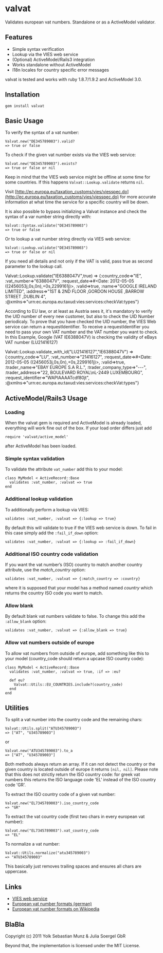 # valvat

Validates european vat numbers. Standalone or as a ActiveModel validator.

## Features

* Simple syntax verification
* Lookup via the VIES web service
* (Optional) ActiveModel/Rails3 integration
* Works standalone without ActiveModel
* I18n locales for country specific error messages

valvat is tested and works with ruby 1.8.7/1.9.2 and ActiveModel 3.0.

## Installation

    gem install valvat

## Basic Usage

To verify the syntax of a vat number:

    Valvat.new("DE345789003").valid?
    => true or false
  
To check if the given vat number exists via the VIES web service:

    Valvat.new("DE345789003").exists?
    => true or false or nil
  
Keep in mind that the VIES web service might be offline at some time for some countries. If this happens `Valvat::Lookup.validate` returns `nil`.

Visit [http://ec.europa.eu/taxation_customs/vies/viesspec.do](http://ec.europa.eu/taxation_customs/vies/viesspec.do) for more accurate information at what time the service for a specific country will be down.

It is also possible to bypass initializing a Valvat instance and check the syntax of a var number string directly with:

    Valvat::Syntax.validate("DE345789003")
    => true or false
  
Or to lookup a vat number string directly via VIES web service:

    Valvat::Lookup.validate("DE345789003")
    => true or false or nil
    
If you need all details and not only if the VAT is valid, pass true as second parameter to the lookup call.

   Valvat::Lookup.validate("IE6388047V",true)
   => {:country_code=>"IE", :vat_number=>"6388047V", :request_date=>#<Date: 2012-05-05 ((2456053j,0s,0n),+0s,2299161j)>, :valid=>true, :name=>"GOOGLE IRELAND LIMITED", :address=>"1ST & 2ND FLOOR ,GORDON HOUSE ,BARROW STREET ,DUBLIN 4", :@xmlns=>"urn:ec.europa.eu:taxud:vies:services:checkVat:types"}

According to EU law, or at least as Austria sees it, it's mandatory to verify the UID number of every new customer, but also to check the UID Number periodicaly. To prove that you have checked the UID number, the VIES Web service can return a requestIdentifier.
To receive a requestIdentifier you need to pass your own VAT number and the VAT number you want to check. 
In this Example, Google (VAT IE6388047V) is checking the validity of eBays VAT number (LU21416127)

   Valvat::Lookup.validate_with_id("LU21416127","IE6388047V")
   => {:country_code=>"LU", :vat_number=>"21416127", :request_date=>#<Date: 2012-05-05 ((2456053j,0s,0n),+0s,2299161j)>, :valid=>true, :trader_name=>"EBAY EUROPE S.A R.L.", :trader_company_type=>"---", :trader_address=>"22, BOULEVARD ROYAL\nL-2449  LUXEMBOURG", :request_identifier=>"WAPIAAAATcdf80jt", :@xmlns=>"urn:ec.europa.eu:taxud:vies:services:checkVat:types"}

## ActiveModel/Rails3 Usage

### Loading

When the valvat gem is required and ActiveModel is already loaded, everything will work fine out of the box. If your load order differs just add

    require 'valvat/active_model'
  
after ActiveModel has been loaded.

### Simple syntax validation
  
To validate the attribute `vat_number` add this to your model:

    class MyModel < ActiveRecord::Base
      validates :vat_number, :valvat => true
    end

### Additional lookup validation
  
To additionally perform a lookup via VIES:

    validates :vat_number, :valvat => {:lookup => true}
  
By default this will validate to true if the VIES web service is down. To fail in this case simply add the `:fail_if_down` option:

    validates :vat_number, :valvat => {:lookup => :fail_if_down}

### Additional ISO country code validation

If you want the vat number’s (ISO) country to match another country attribute, use the _match_country_ option: 

    validates :vat_number, :valvat => {:match_country => :country}

where it is supposed that your model has a method named _country_ which returns the country ISO code you want to match.

### Allow blank

By default blank vat numbers validate to false. To change this add the `:allow_blank` option:

    validates :vat_number, :valvat => {:allow_blank => true}

### Allow vat numbers outside of europe
  
To allow vat numbers from outside of europe, add something like this to your model (country_code should return a upcase ISO country code):

    class MyModel < ActiveRecord::Base
      validates :vat_number, :valvat => true, :if => :eu?
      
      def eu?
        Valvat::Utils::EU_COUNTRIES.include?(country_code)
      end
    end
    
## Utilities

To split a vat number into the country code and the remaining chars:

    Valvat::Utils.split("ATU345789003")
    => ["AT", "U345789003"]
    
or

    Valvat.new("ATU345789003").to_a
    => ["AT", "U345789003"]
  
Both methods always return an array. If it can not detect the country or the given country is located outside of europe it returns `[nil, nil]`. Please note that this does not strictly return the ISO country code: for greek vat numbers this returns the ISO language code 'EL' instead of the ISO country code 'GR'.

To extract the ISO country code of a given vat number:

    Valvat.new("EL7345789003").iso_country_code
    => "GR"
  
To extract the vat country code (first two chars in every european vat number):

    Valvat.new("EL7345789003").vat_country_code
    => "EL"

To normalize a vat number:

    Valvat::Utils.normalize("atu345789003")
    => "ATU345789003"
  
This basically just removes trailing spaces and ensures all chars are uppercase.

## Links

* [VIES web service](http://ec.europa.eu/taxation_customs/vies)
* [European vat number formats (german)](http://bzst.de/DE/Steuern_International/USt_Identifikationsnummer/Merkblaetter/Aufbau_USt_IdNr.html)
* [European vat number formats on Wikipedia](http://en.wikipedia.org/wiki/European_Union_Value_Added_Tax)

## BlaBla

Copyright (c) 2011 Yolk Sebastian Munz & Julia Soergel GbR

Beyond that, the implementation is licensed under the MIT License.